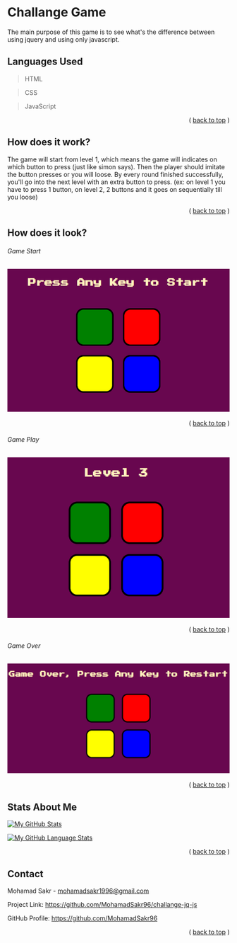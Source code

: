 # Challange Game

The main purpose of this game is to see what's the difference between using jquery and using only javascript.

## Languages Used

> HTML

> CSS

> JavaScript

<p align="end">
  ( <a href="#challange-game">back to top</a> )
</p>

## How does it work?

The game will start from level 1, which means the game will indicates on which button to press (just like simon says). Then the player should imitate the button presses or you will loose. By every round finished successfully, you'll go into the next level with an extra button to press. (ex: on level 1 you have to press 1 button, on level 2, 2 buttons and it goes on sequentially till you loose)

<p align="end">
  ( <a href="#challange-game">back to top</a> )
</p>

## How does it look?

###### Game Start
![alt text](https://github.com/MohamadSakr96/challange-jq-js/blob/master/images/GameStart.PNG)

<p align="end">
  ( <a href="#challange-game">back to top</a> )
</p>

###### Game Play
![alt text](https://github.com/MohamadSakr96/challange-jq-js/blob/master/images/GamePlay.PNG)

<p align="end">
  ( <a href="#challange-game">back to top</a> )
</p>

###### Game Over
![alt text](https://github.com/MohamadSakr96/challange-jq-js/blob/master/images/GameOver.PNG)

<p align="end">
  ( <a href="#challange-game">back to top</a> )
</p>

## Stats About Me

[![My GitHub Stats](https://github-readme-stats.vercel.app/api/?username=MohamadSakr96&count_private=true&theme=tokyonight&showicons=true)]()

[![My GitHub Language Stats](https://github-readme-stats.vercel.app/api/top-langs/?username=MohamadSakr96&langs_count=5&theme=tokyonight)]()

<p align="end">
  ( <a href="#challange-game">back to top</a> )
</p>

## Contact

Mohamad Sakr - mohamadsakr1996@gmail.com

Project Link: https://github.com/MohamadSakr96/challange-jq-js

GitHub Profile: https://github.com/MohamadSakr96

<p align="end">
  ( <a href="#challange-game">back to top</a> )
</p>

